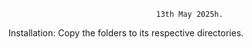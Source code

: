                                      13th May 2025h.


Installation: Copy the folders to its respective directories. 
